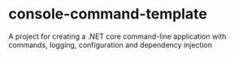 # console-command-template
A project for creating a .NET core command-line application with commands, logging, configuration and dependency injection
